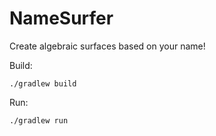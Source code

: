 NameSurfer
==========

Create algebraic surfaces based on your name!

Build:
```
./gradlew build
```

Run:
```
./gradlew run
```
